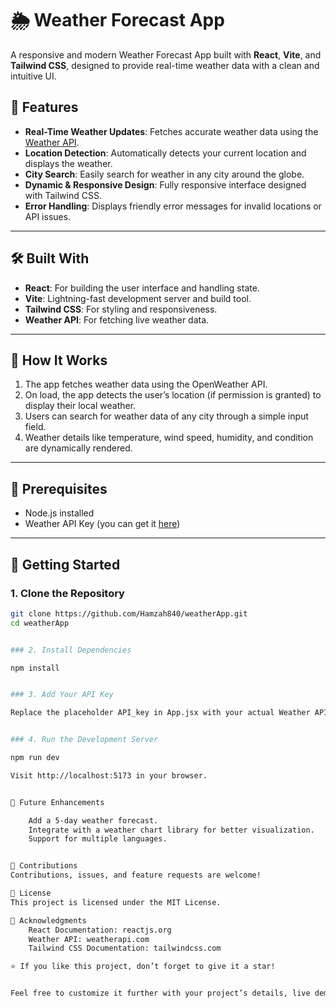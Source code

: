 # 🌦 Weather Forecast App  

A responsive and modern Weather Forecast App built with **React**, **Vite**, and **Tailwind CSS**, designed to provide real-time weather data with a clean and intuitive UI.  

## 🚀 Features  
- **Real-Time Weather Updates**: Fetches accurate weather data using the [Weather API](https://www.weatherapi.com/).  
- **Location Detection**: Automatically detects your current location and displays the weather.  
- **City Search**: Easily search for weather in any city around the globe.  
- **Dynamic & Responsive Design**: Fully responsive interface designed with Tailwind CSS.  
- **Error Handling**: Displays friendly error messages for invalid locations or API issues.    

---

## 🛠️ Built With  
- **React**: For building the user interface and handling state.  
- **Vite**: Lightning-fast development server and build tool.  
- **Tailwind CSS**: For styling and responsiveness.  
- **Weather API**: For fetching live weather data.  

---

## 📝 How It Works  
1. The app fetches weather data using the OpenWeather API.  
2. On load, the app detects the user’s location (if permission is granted) to display their local weather.  
3. Users can search for weather data of any city through a simple input field.  
4. Weather details like temperature, wind speed, humidity, and condition are dynamically rendered.  

---

## 🛑 Prerequisites  
- Node.js installed  
- Weather API Key (you can get it [here](https://www.weatherapi.com/))

---


## 🚀 Getting Started  


### 1. Clone the Repository  
```bash
git clone https://github.com/Hamzah840/weatherApp.git
cd weatherApp


### 2. Install Dependencies

npm install


### 3. Add Your API Key

Replace the placeholder API_key in App.jsx with your actual Weather API key.


### 4. Run the Development Server

npm run dev

Visit http://localhost:5173 in your browser.


🔮 Future Enhancements

    Add a 5-day weather forecast.
    Integrate with a weather chart library for better visualization.
    Support for multiple languages.


🤝 Contributions
Contributions, issues, and feature requests are welcome! 

📄 License
This project is licensed under the MIT License.

🙌 Acknowledgments
    React Documentation: reactjs.org
    Weather API: weatherapi.com
    Tailwind CSS Documentation: tailwindcss.com

⭐ If you like this project, don’t forget to give it a star!


Feel free to customize it further with your project’s details, live demo link, or GitHub repository.